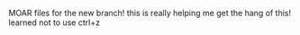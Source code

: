 MOAR files for the new branch! this is really helping me get the hang of this!
learned not to use ctrl+z
